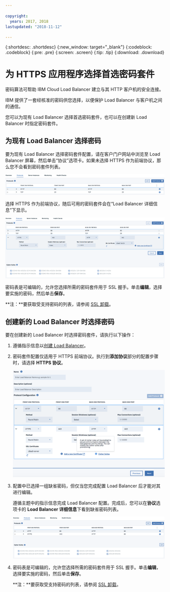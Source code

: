 ```yaml
---

copyright:
  years: 2017, 2018
lastupdated: "2018-11-12"

---
```


{:shortdesc: .shortdesc}
{:new_window: target="_blank"}
{:codeblock: .codeblock}
{:pre: .pre}
{:screen: .screen}
{:tip: .tip}
{:download: .download}

# 为 HTTPS 应用程序选择首选密码套件
密码算法可帮助 IBM Cloud Load Balancer 建立与其 HTTP 客户机的安全连接。

IBM 提供了一套经核准的密码供您选择，以便保护 Load Balancer 与客户机之间的通信。

您可以为现有 Load Balancer 选择首选密码套件，也可以在创建新 Load Balancer 时指定密码套件。 

## 为现有 Load Balancer 选择密码
要为现有 Load Balancer 选择密码套件配置，请在客户门户网站中浏览至 Load Balancer 屏幕，然后单击“协议”选项卡。如果未选择 HTTPS 作为前端协议，那么您不会看到密码套件列表。

  <img src="images/DetailsFlow-HTTPSUnselected.png" alt="图样" style="width: 700px;"/>
  
选择 HTTPS 作为前端协议，随后可用的密码套件会在“Load Balancer 详细信息”下显示。 

  <img src="images/DetailsFlow-CustomCipherSelection.png" alt="图样" style="width: 600px;"/>
  
密码表是可编辑的，允许您选择所需的密码套件用于 SSL 握手。单击**编辑**，选择要实施的密码，然后单击**保存**。
  
**注：**要获取受支持密码的列表，请参阅 [SSL 卸载](ssl-offload.html)。

## 创建新的 Load Balancer 时选择密码

要在创建新的 Load Balancer 时选择密码套件，请执行以下操作：

1. 遵循指示信息以[创建 Load Balancer](create-load-balancer.html)。
  
2. 密码套件配置仅适用于 HTTPS 前端协议。执行到**添加协议**部分的配置步骤时，请选择 **HTTPS 协议**。

	<img src="images/ProvisioningFlow-CustomCiphers.png" alt="图样" style="width: 500px;"/>
  
3. 配置中已选择一组缺省密码，但仅当您完成配置 Load Balancer 后才能对其进行编辑。 
  
	遵循主题中的指示信息完成 Load Balancer 配置。完成后，您可以在**协议**选项卡的 **Load Balancer 详细信息**下看到缺省密码列表。

	<img src="images/View-CustomCiphers.png" alt="图样" style="width: 600px;"/>
  
4. 密码表是可编辑的，允许您选择所需的密码套件用于 SSL 握手。单击**编辑**，选择要实施的密码，然后单击**保存**。
	
	**注：**要获取受支持密码的列表，请参阅 [SSL 卸载](ssl-offload.html)。
